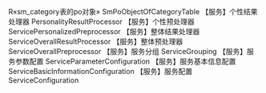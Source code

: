 R«sm_category表的po对象»   SmPoObjectOfCategoryTable
【服务】个性结果处理器      PersonalityResultProcessor
【服务】个性预处理器        ServicePersonalizedPreprocessor
【服务】整体结果处理器      ServiceOverallResultProcessor
【服务】整体预处理器        ServiceOverallPreprocessor
【服务】服务分组            ServiceGrouping 
【服务】服务参数配置        ServiceParameterConfiguration
【服务】服务基本信息配置    ServiceBasicInformationConfiguration
【服务】服务配置            ServiceConfiguration